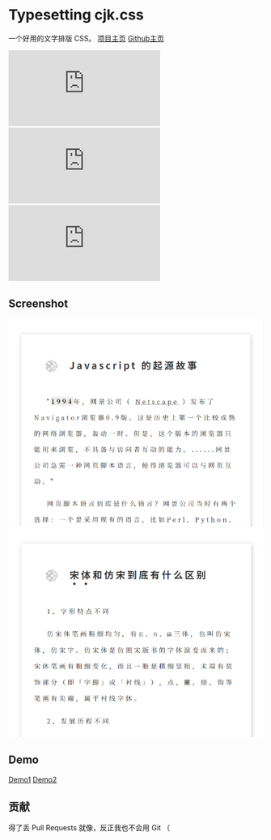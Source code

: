 # Typesetting cjk.css
一个好用的文字排版 CSS。
[项目主页](http://typesetting-cjk-css-git-main.baigei-gu.vercel.app/)
[Github主页](https://github.com/Baigei-Gu/Typesetting-cjk.css/)

![GitHub stars](https://img.shields.io/github/stars/Baigei-Gu/Typesetting-cjk.css?color=green&style=flat-square)![GitHub issues](https://img.shields.io/github/issues/Baigei-Gu/Typesetting-cjk.css?color=orange&style=flat-square)![license](https://img.shields.io/github/license/Baigei-Gu/Typesetting-cjk.css?color=blue&style=flat-square)
## Screenshot
![Preview1](src/img/preview-1.png)
![Preview2](src/img/preview-2.png) 
## Demo
[Demo1](https://typesetting-cjk-css.vercel.app/page/1.html) [Demo2](https://typesetting-cjk-css.vercel.app/page/2.html)
## 贡献
得了丢 Pull Requests 就像，反正我也不会用 Git （